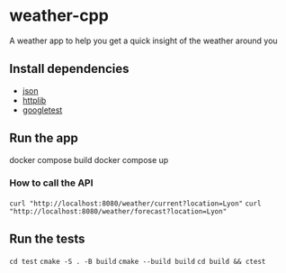 # weather-cpp
A weather app to help you get a quick insight of the weather around you

## Install dependencies

- [json](https://github.com/nlohmann/json?tab=readme-ov-file)
- [httplib](https://github.com/yhirose/cpp-httplib/tree/master)
- [googletest](https://github.com/google/googletest/tree/main)

## Run the app

docker compose build
docker compose up

### How to call the API

`curl "http://localhost:8080/weather/current?location=Lyon"`
`curl "http://localhost:8080/weather/forecast?location=Lyon"`

## Run the tests

`cd test`
`cmake -S . -B build`
`cmake --build build`
`cd build && ctest`

